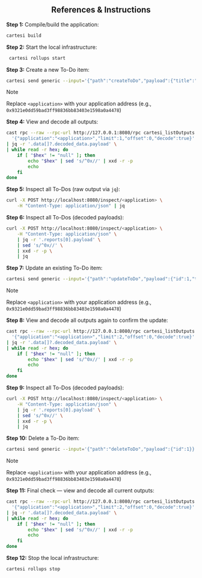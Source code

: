 ## <div align="center">References & Instructions</div>

**Step 1:** Compile/build the application:
```bash
cartesi build
```

**Step 2:** Start the local infrastructure:
```bash
 cartesi rollups start
```

**Step 3:** Create a new To-Do item:
```bash
cartesi send generic --input='{"path":"createToDo","payload":{"title":"Create an application","description":"Use the Cartesi CLI"}}' --input-encoding=string
```

> [!NOTE]
> Replace `<application>` with your application address (e.g., `0x9321e0dd59bad3ff98836bb83403e1598a0a4478`)

**Step 4:** View and decode all outputs:
```bash
cast rpc --raw --rpc-url http://127.0.0.1:8080/rpc cartesi_listOutputs \
  '{"application":"<application>","limit":1,"offset":0,"decode":true}' \
| jq -r '.data[]?.decoded_data.payload' \
| while read -r hex; do
    if [ "$hex" != "null" ]; then
        echo "$hex" | sed 's/^0x//' | xxd -r -p
        echo
    fi
done
```

**Step 5:** Inspect all To-Dos (raw output via `jq`):
```bash
curl -X POST http://localhost:8080/inspect/<application> \
    -H "Content-Type: application/json" | jq
```

**Step 6:** Inspect all To-Dos (decoded payloads):
```bash
curl -X POST http://localhost:8080/inspect/<application> \
    -H "Content-Type: application/json" \
    | jq -r '.reports[0].payload' \
    | sed 's/^0x//' \
    | xxd -r -p \
    | jq
```

**Step 7:** Update an existing To-Do item:
```bash
cartesi send generic --input='{"path":"updateToDo","payload":{"id":1,"title":"Create an application","description":"Use the Cartesi CLI","completed":true}}' --input-encoding=string
```

> [!NOTE]
> Replace `<application>` with your application address (e.g., `0x9321e0dd59bad3ff98836bb83403e1598a0a4478`)

**Step 8:** View and decode all outputs again to confirm the update:
```bash
cast rpc --raw --rpc-url http://127.0.0.1:8080/rpc cartesi_listOutputs \
  '{"application":"<application>","limit":2,"offset":0,"decode":true}' \
| jq -r '.data[]?.decoded_data.payload' \
| while read -r hex; do
    if [ "$hex" != "null" ]; then
        echo "$hex" | sed 's/^0x//' | xxd -r -p
        echo
    fi
done
```

**Step 9:** Inspect all To-Dos (decoded payloads):
```bash
curl -X POST http://localhost:8080/inspect/<application> \
    -H "Content-Type: application/json" \
    | jq -r '.reports[0].payload' \
    | sed 's/^0x//' \
    | xxd -r -p \
    | jq
```

**Step 10:** Delete a To-Do item:
```bash
cartesi send generic --input='{"path":"deleteToDo","payload":{"id":1}}' --input-encoding=string
```

> [!NOTE]
> Replace `<application>` with your application address (e.g., `0x9321e0dd59bad3ff98836bb83403e1598a0a4478`)

**Step 11:** Final check — view and decode all current outputs:
```bash
cast rpc --raw --rpc-url http://127.0.0.1:8080/rpc cartesi_listOutputs \
  '{"application":"<application>","limit":2,"offset":0,"decode":true}' \
| jq -r '.data[]?.decoded_data.payload' \
| while read -r hex; do
    if [ "$hex" != "null" ]; then
        echo "$hex" | sed 's/^0x//' | xxd -r -p
        echo
    fi
done
```

**Step 12:** Stop the local infrastructure:
```bash
cartesi rollups stop
```
